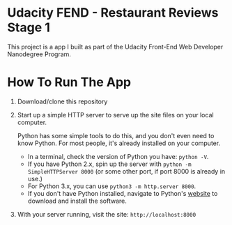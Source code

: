 # Udacity FEND - Restaurant Reviews Stage 1
This project is a app I built as part of the Udacity Front-End Web Developer Nanodegree Program.


# How To Run The App

1. Download/clone this repository
2. Start up a simple HTTP server to serve up the site files on your local computer.

   Python has some simple tools to do this, and you don't even need to know Python. For most people, it's already installed on your computer.
    * In a terminal, check the version of Python you have: `python -V`.
    * If you have Python 2.x, spin up the server with `python -m SimpleHTTPServer 8000` (or some other port, if port 8000 is already in use.)
    * For Python 3.x, you can use `python3 -m http.server 8000`.
    * If you don't have Python installed, navigate to Python's [website](https://www.python.org/) to download and install the software.
3. With your server running, visit the site: `http://localhost:8000`
